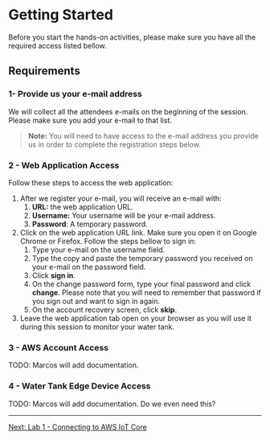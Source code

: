 # Getting Started
Before you start the hands-on activities, please make sure you have all the required access listed bellow.

## Requirements

### 1- Provide us your e-mail address
We will collect all the attendees e-mails on the beginning of the session. Please make sure you add your e-mail to that list.

> **Note:** You will need to have access to the e-mail address you provide us in order to complete the registration steps below.

### 2 -  Web Application Access
Follow these steps to access the web application:

1. After we register your e-mail, you will receive an e-mail with:
   1.  **URL:** the web application URL.
   2.  **Username:** Your username will be your e-mail address.
   3.  **Password**: A temporary password.
2. Click on the web application URL link. Make sure you open it on Google Chrome or Firefox. Follow the steps bellow to sign in:
   1. Type your e-mail on the username field.
   2. Type the copy and paste the temporary password you received on your e-mail on the password field.
   3. Click **sign in**.
   4. On the change password form, type your final password and click **change**. Please note that you will need to remember that password if you sign out and want to sign in again.
   5. On the account recovery screen, click **skip**.
3. Leave the web application tab open on your browser as you will use it during this session to monitor your water tank.

### 3 - AWS Account Access
TODO: Marcos will add documentation.

### 4 - Water Tank Edge Device Access
TODO: Marcos will add documentation. Do we even need this?

---
[Next: Lab 1 - Connecting to AWS IoT Core](1-connecting-wt-iot-core.md)


